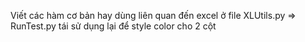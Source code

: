 Viết các hàm cơ bản hay dùng liên quan đến excel ở file XLUtils.py 
=> RunTest.py tái sử dụng lại để style color cho 2 cột
